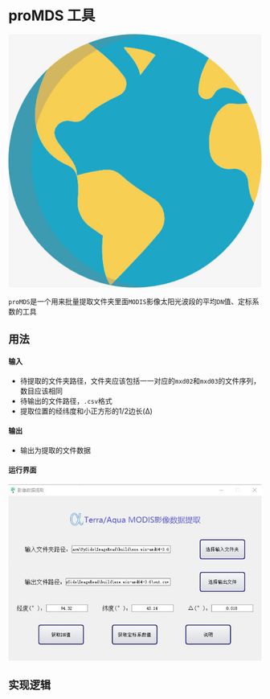 # proMDS 工具

![](.images_readme/earth1.bmp)

`proMDS`是一个用来批量提取文件夹里面`MODIS`影像太阳光波段的平均`DN`值、定标系数的工具

## 用法

#### 输入

- 待提取的文件夹路径，文件夹应该包括一一对应的`mxd02`和`mxd03`的文件序列，数目应该相同
- 待输出的文件路径，`.csv`格式
- 提取位置的经纬度和小正方形的1/2边长(Δ)

#### 输出

- 输出为提取的文件数据

#### 运行界面

![](.images_readme/运行界面.jpg)

## 实现逻辑